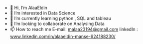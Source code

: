- 👋 Hi, I’m AlaaEldin
- 👀 I’m interested in Data Science
- 🌱 I’m currently learning python , SQL and tableau
- 💞️ I’m looking to collaborate on Analysing Data
- 📫 How to reach me E-mail: malaa23194@gmail.com
linkedIn : www.linkedin.com/in/alaaeldin-manse-624188230/

<!---
AlaaEldin94/AlaaEldin94 is a ✨ special ✨ repository because its `README.md` (this file) appears on your GitHub profile.
You can click the Preview link to take a look at your changes.
--->

